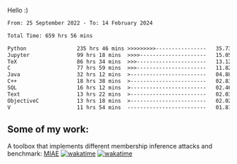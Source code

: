 Hello :)


<!--START_SECTION:waka-->

```txt
From: 25 September 2022 - To: 14 February 2024

Total Time: 659 hrs 56 mins

Python                235 hrs 46 mins >>>>>>>>>----------------   35.73 %
Jupyter               99 hrs 18 mins  >>>>---------------------   15.05 %
TeX                   86 hrs 34 mins  >>>----------------------   13.12 %
C                     77 hrs 59 mins  >>>----------------------   11.82 %
Java                  32 hrs 12 mins  >------------------------   04.88 %
C++                   18 hrs 38 mins  >------------------------   02.83 %
SQL                   16 hrs 12 mins  >------------------------   02.46 %
Text                  13 hrs 22 mins  >------------------------   02.03 %
ObjectiveC            13 hrs 18 mins  >------------------------   02.02 %
V                     11 hrs 54 mins  -------------------------   01.81 %
```

<!--END_SECTION:waka-->

## Some of my work: 

A toolbox that implements different membership inference attacks and benchmark: [MIAE](https://github.com/RPI-DSPlab) [![wakatime](https://wakatime.com/badge/user/18ac89f5-baf8-49e6-a5ee-d9272435ce3a/project/3e6541fd-578f-4d9d-9080-f2a42b2d10e1.svg)](https://wakatime.com/badge/user/18ac89f5-baf8-49e6-a5ee-d9272435ce3a/project/3e6541fd-578f-4d9d-9080-f2a42b2d10e1) [![wakatime](https://wakatime.com/badge/user/18ac89f5-baf8-49e6-a5ee-d9272435ce3a/project/5d5826e9-c6d6-4d86-8b00-0d1608c5f167.svg)](https://wakatime.com/badge/user/18ac89f5-baf8-49e6-a5ee-d9272435ce3a/project/5d5826e9-c6d6-4d86-8b00-0d1608c5f167)
